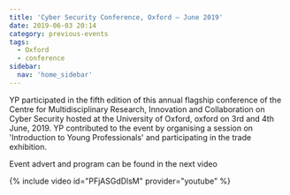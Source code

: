 ```yaml
---
title: 'Cyber Security Conference, Oxford – June 2019'
date: 2019-06-03 20:14
category: previous-events
tags:
  - Oxford
  - conference
sidebar:
  nav: 'home_sidebar'
---
```


YP participated in the fifth edition of this annual flagship conference of the Centre for Multidisciplinary Research, Innovation and Collaboration on Cyber Security hosted at the University of Oxford, oxford on 3rd and 4th June, 2019. YP contributed to the event by organising a session on 'Introduction to Young Professionals' and participating in the trade exhibition.

Event advert and program can be found in the next video

{% include video id="PFjASGdDlsM" provider="youtube" %}

